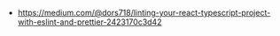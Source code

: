 - https://medium.com/@dors718/linting-your-react-typescript-project-with-eslint-and-prettier-2423170c3d42